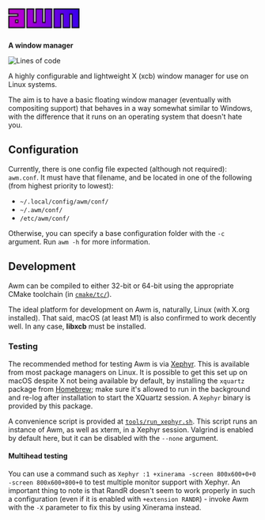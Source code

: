 # <img src="res/wm_logo_colours.svg" height=40>

**A window manager**

![Lines of code](https://www.aschey.tech/tokei/github.com/kosude/awm)


A highly configurable and lightweight X (xcb) window manager for use on Linux systems.

The aim is to have a basic floating window manager (eventually with compositing support) that behaves in a way somewhat similar to Windows, with the
difference that it runs on an operating system that doesn't hate you.


## Configuration

Currently, there is one config file expected (although not required): `awm.conf`. It must have that filename, and be located in one of the following
(from highest priority to lowest):
 - `~/.local/config/awm/conf/`
 - `~/.awm/conf/`
 - `/etc/awm/conf/`

Otherwise, you can specify a base configuration folder with the `-c` argument. Run `awm -h` for more information.


## Development

Awm can be compiled to either 32-bit or 64-bit using the appropriate CMake toolchain (in [`cmake/tc/`](cmake/tc/)).

The ideal platform for development on Awm is, naturally, Linux (with X.org installed). That said, macOS (at least M1) is also confirmed to work
decently well. In any case, **libxcb** must be installed.

### Testing

The recommended method for testing Awm is via [Xephyr](https://wiki.archlinux.org/title/Xephyr). This is available from most package managers on
Linux. It is possible to get this set up on macOS despite X not being available by default, by installing the `xquartz` package from
[Homebrew](https://formulae.brew.sh/cask/xquartz); make sure it's allowed to run in the background and re-log after installation to start the
XQuartz session. A `Xephyr` binary is provided by this package.

A convenience script is provided at [`tools/run_xephyr.sh`](tools/run_xephyr.sh). This script runs an instance of Awm, as well as xterm, in a Xephyr
session. Valgrind is enabled by default here, but it can be disabled with the `--none` argument.

#### Multihead testing
You can use a command such as `Xephyr :1 +xinerama -screen 800x600+0+0 -screen 800x600+800+0` to test multiple monitor support with Xephyr. An
important thing to note is that RandR doesn't seem to work properly in such a configuration (even if it is enabled with `+extension RANDR`) - invoke
Awm with the `-X` parameter to fix this by using Xinerama instead.
